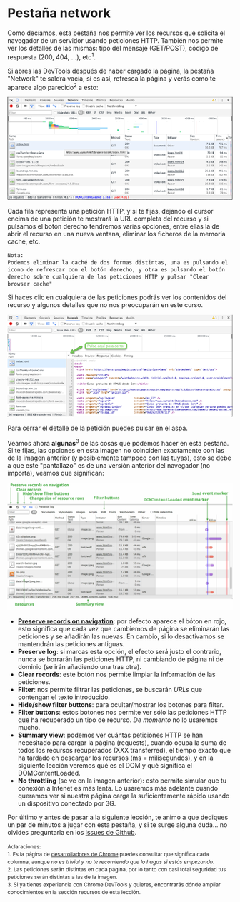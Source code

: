 # Pestaña network

Como decíamos, esta pestaña nos permite ver los recursos que solicita el navegador de un servidor usando peticiones HTTP. También nos permite ver los detalles de las mismas: tipo del mensaje (GET/POST), código de respuesta (200, 404, ...), etc<sup>1</sup>.

Si abres las DevTools después de haber cargado la página, la pestaña "Network" te saldrá vacía, si es así, refresca la página y verás como te aparece algo parecido<sup>2</sup> a esto:

[![](../images/pestana_network.png)](../images/pestana_network.png)

Cada fila representa una petición HTTP, y si te fijas, dejando el cursor encima de una petición te mostrará la URL completa del recurso y si pulsamos el botón derecho tendremos varias opciones, entre ellas la de abrir el recurso en una nueva ventana, eliminar los ficheros de la memoria caché, etc. 

```Podemos 
Nota: 
Podemos eliminar la caché de dos formas distintas, una es pulsando el icono de refrescar con el botón derecho, y otra es pulsando el botón derecho sobre cualquiera de las peticiones HTTP y pulsar "Clear browser cache"
```

Si haces clic en cualquiera de las peticiones podrás ver los contenidos del recurso y algunos detalles que no nos preocuparán en este curso.

[![](../images/cerrar_respuesta_red.png)](../images/cerrar_respuesta_red.png)

Para cerrar el detalle de la petición puedes pulsar en el aspa.

Veamos ahora **algunas**<sup>3</sup> de las cosas que podemos hacer en esta pestaña. Si te fijas, las opciones en esta imagen no coinciden exactamente con las de la imagen anterior (y posiblemente tampoco con las tuyas), esto se debe a que este "pantallazo" es de una versión anterior del navegador (no importa), veamos que significan:

[![](../images/network-panel.png)](../images/network-panel.png)

* **[Preserve records on navigation](https://developer.chrome.com/devtools/docs/network#preserving-the-network-log-upon-navigation)**: por defecto aparece el bóton en rojo, esto significa que cada vez que cambiemos de página se eliminarán las peticiones y se añadirán las nuevas. En cambio, si lo desactivamos se mantendrán las peticiones antiguas.
* **Preserve log**: si marcas esta opción, el efecto será justo el contrario, nunca se borrarán las peticiones HTTP, ni cambiando de página ni de dominio (se irán añadiendo una tras otra).
* **Clear records**: este botón nos permite limpiar la información de las peticiones.
* **Filter**: nos permite filtrar las peticiones, se buscarán *URLs* que contengan el texto introducido.
* **Hide/show filter buttons**: para ocultar/mostrar los botones para filtar.
* **Filter buttons**: estos botones nos permite ver sólo las peticiones HTTP que ha recuperado un tipo de recurso. *De momento* no lo usaremos mucho.
* **Summary view**: podemos ver cuántas peticiones HTTP se han necesitado para cargar la página (requests), cuando ocupa la suma de todos los recursos recuperados (XXX transferred), el tiempo exacto que ha tardado en descargar los recursos (ms = milisegundos), y en la siguiente lección veremos qué es el DOM y qué significa el DOMContentLoaded.
* **No throttling** (se ve en la imagen anterior): esto permite simular que tu conexión a Intenet es más lenta. Lo usaremos más adelante cuando queramos ver si nuestra página carga la suficientemente rápido usando un dispositivo conectado por 3G.

Por último y antes de pasar a la siguiente lección, te animo a que dediques un par de minutos a jugar con esta pestaña, y si te surge alguna duda... no olvides preguntarla en los [issues de Github](https://github.com/hhkaos/cursohtml5desdecero/issues).

<small>Aclaraciones:</small><br>
<small>1. Es la página de [desarrolladores de Chrome](https://developer.chrome.com/devtools/docs/network#preserving-the-network-log-upon-navigation) puedes consultar que significa cada columna, aunque *no es trivial y no te recomiendo que lo hagas si estás empezando*.</small><br>
<small>2. Las peticiones serán distintas en cada página, por lo tanto con casi total seguridad tus peticiones serán distintas a las de la imagen.</small><br>
<small>3. Si ya tienes experiencia con Chrome DevTools y quieres, encontrarás dónde ampliar conocimientos en la sección recursos de esta lección.</small>
